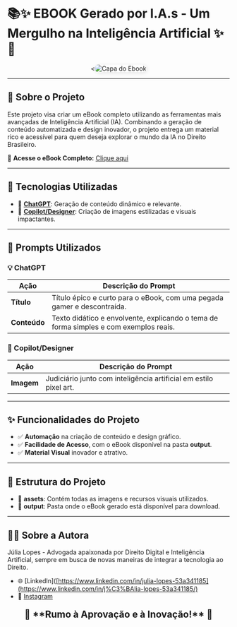 # 📚✨ EBOOK Gerado por I.A.s - Um Mergulho na Inteligência Artificial ✨🤖

<p align="center">
  <<img src="./prompts-recipe-to-create-a-ebook/assets/_befe0cb2-a9c4-43a8-a6f2-2c27a97e2ac5.jpg" alt="Capa do Ebook" style="border-radius: 10px; max-width: 80%; box-shadow: 2px 2px 10px rgba(0, 0, 0, 0.1);"/>

</p>

---

## 🌟 Sobre o Projeto

Este projeto visa criar um eBook completo utilizando as ferramentas mais avançadas de Inteligência Artificial (IA). Combinando a geração de conteúdo automatizada e design inovador, o projeto entrega um material rico e acessível para quem deseja explorar o mundo da IA no Direito Brasileiro.

📖 **Acesse o eBook Completo:** [Clique aqui](https://github.com/jullx/prompts-recipe-to-create-a-ebook/tree/main/output)

---

## 🚀 Tecnologias Utilizadas

- 🤖 **[ChatGPT](https://chat.openai.com/)**: Geração de conteúdo dinâmico e relevante.
- 🎨 **[Copilot/Designer](https://www.bing.com/images/create?cc=br)**: Criação de imagens estilizadas e visuais impactantes.

---

## 🧠 Prompts Utilizados

### 💡 ChatGPT

| Ação       | Descrição do Prompt                                                                            |
|------------|------------------------------------------------------------------------------------------------|
| **Título** | Título épico e curto para o eBook, com uma pegada gamer e descontraída.                         |
| **Conteúdo**| Texto didático e envolvente, explicando o tema de forma simples e com exemplos reais.           |

### 🎨 Copilot/Designer

| Ação       | Descrição do Prompt                                                      |
|------------|---------------------------------------------------------------------------|
| **Imagem** | Judiciário junto com inteligência artificial em estilo pixel art.           |

---

## ✨ Funcionalidades do Projeto

- ✅ **Automação** na criação de conteúdo e design gráfico.
- ✅ **Facilidade de Acesso**, com o eBook disponível na pasta **output**.
- ✅ **Material Visual** inovador e atrativo.

---

## 📂 Estrutura do Projeto

- 📁 **assets**: Contém todas as imagens e recursos visuais utilizados.
- 📁 **output**: Pasta onde o eBook gerado está disponível para download.

---

## 👩‍💻 Sobre a Autora

Júlia Lopes - Advogada apaixonada por Direito Digital e Inteligência Artificial, sempre em busca de novas maneiras de integrar a tecnologia ao Direito.

- 🌐 [LinkedIn]([https://www.linkedin.com/in/julia-lopes-53a341185](https://www.linkedin.com/in/j%C3%BAlia-lopes-53a341185/)
- 📸 [Instagram](https://www.instagram.com/julialopes494/)

<p align="center" style="font-weight: bold; font-size: 1.5em; margin-top: 20px;">
  🌠 **Rumo à Aprovação e à Inovação!** 🌠
</p>

